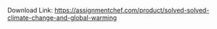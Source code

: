 Download Link: https://assignmentchef.com/product/solved-solved-climate-change-and-global-warming
<br>
